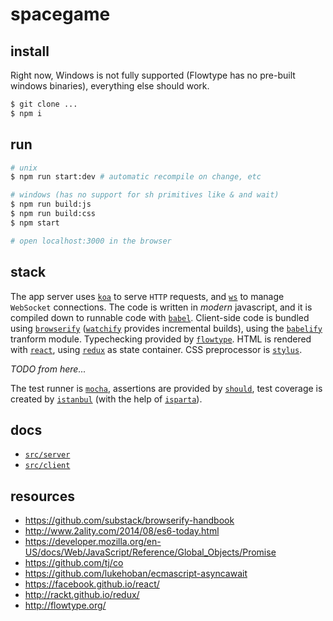 # spacegame

## install

Right now, Windows is not fully supported (Flowtype has no pre-built windows binaries), everything else should work.

```sh
$ git clone ...
$ npm i
```

## run

```sh
# unix
$ npm run start:dev # automatic recompile on change, etc

# windows (has no support for sh primitives like & and wait)
$ npm run build:js
$ npm run build:css
$ npm start

# open localhost:3000 in the browser
```

## stack

The app server uses [`koa`](http://koajs.com/) to serve `HTTP` requests,
and [`ws`](https://www.npmjs.com/package/ws) to manage `WebSocket` connections.
The code is written in *modern* javascript, and it is compiled down to runnable
code with [`babel`](http://babeljs.io/). Client-side code is bundled using [`browserify`](http://browserify.org/) ([`watchify`](https://www.npmjs.com/package/watchify) provides incremental builds), using the [`babelify`](https://github.com/babel/babelify) tranform module. Typechecking provided by [`flowtype`](http://flowtype.org).
HTML is rendered with [`react`](https://facebook.github.io/react/), using [`redux`](http://rackt.github.io/redux/) as state container.
CSS preprocessor is [`stylus`](https://learnboost.github.io/stylus/).

*TODO from here...*

The test runner is [`mocha`](https://mochajs.org/), assertions are provided by [`should`](https://shouldjs.github.io/), test coverage is created by [`istanbul`](https://gotwarlost.github.io/istanbul/) (with the help of [`isparta`](https://github.com/douglasduteil/isparta)).

## docs

- [`src/server`](src/server)
- [`src/client`](src/client)

## resources

- https://github.com/substack/browserify-handbook
- http://www.2ality.com/2014/08/es6-today.html
- https://developer.mozilla.org/en-US/docs/Web/JavaScript/Reference/Global_Objects/Promise
- https://github.com/tj/co
- https://github.com/lukehoban/ecmascript-asyncawait
- https://facebook.github.io/react/
- http://rackt.github.io/redux/
- http://flowtype.org/
